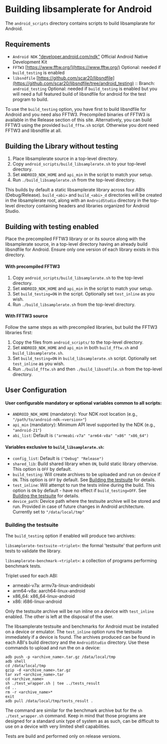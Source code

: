 
# Building libsamplerate for Android

The `android_scripts` directory contains scripts to build libsamplarate for Android.

## Requirements

* `Android NDK` ["developer.android.com/ndk"](https://developer.android.com/ndk/) Official Android Native Development Kit
* `FFTW3` [https://www.fftw.org/](https://www.fftw.org/) Optional: needed if `build_testing` is enabled
* `libsndfile` [https://github.com/scar20/libsndfile](https://github.com/scar20/libsndfile/tree/android_testing) :: Branch: `android_testing` Optional: needed if `build_testing` is enabled but you will need a full featured build of libsndfile for android for the test program to build.

To use the `build_testing` option, you have first to build libsndfile for Android and you need also FFTW3. Precompiled binaries of FFTW3 is available in the Release section of this site. Alternatively, you can build FFTW3 using the provided `build_fftw.sh` script. Otherwise you dont need FFTW3 and libsndfile at all.

## Building the Library without testing

1. Place libsamplerate source in a top-level directory.
2. Copy `android_scripts/build_libsamplerate.sh` to your top-level directory.
3. Set `ANDROID_NDK_HOME` and `api_min` in the script to match your setup.
4. Run `./build_libsamplerate.sh` from the top-level directory.

This builds by default a static libsamplerate library across four ABIs (Debug/Release). `build_<abi>` and `build_<abi>_d` directories will be created in the libsamplerate root, along with an `AndroidStudio` directory in the top-level directory containing headers and libraries organized for Android Studio.


## Building with testing enabled

Place the precompiled FFTW3 library or or its source along with the libsamplerate source, in a top-level directory having an already build libsndfile for Android. Ensure only one version of each library exists in this directory.

#### With precompiled FFTW3

1. Copy `android_scripts/build_libsamplerate.sh` to the top-level directory.
2. Set `ANDROID_NDK_HOME` and `api_min` in the script to match your setup.
3. Set `build_testing=ON` in the script. Optionally set `test_inline` as you wish.
4. Run `./build_libsamplerate.sh` from the top-level directory.

#### With FFTW3 source

Follow the same steps as with precompiled libraries, but build the FFTW3 libraries first:

1. Copy the files from `android_scripts/` to the top-level directory.
2. Set `ANDROID_NDK_HOME` and `api_min` in both `build_fftw.sh` and `build_libsamplerate.sh`.
3. Set `build_testing=ON` in `build_libsamplerate.sh` script. Optionally set `test_inline` as you wish.
4. Run `./build_fftw.sh` and then `./build_libsndfile.sh` from the top-level directory.

## User Configuration

#### User configurable mandatory or optional variables common to all scripts:
* `ANDROID_NDK_HOME` (mandatory): Your NDK root location (e.g., `"/path/to/android-ndk-<version>"`)
* `api_min` (mandatory): Minimum API level supported by the NDK (e.g., `"android-21"`)
* `abi_list`: Default is `("armeabi-v7a" "arm64-v8a" "x86" "x86_64")`

#### Variables exclusive to `build_libsamplerate.sh`:

* `config_list`: Default is `("Debug" "Release")`
* `shared_lib`: Build shared library when `ON`,
  build static library othervise. This option is `OFF` by default.
* `build_testing`: Will create archives to be uploaded and run on device if `ON`. This option is `OFF` by default. See [Building the testsuite](#building-the-testsuite) for details.
* `test_inline`: Will attempt to run the tests inline during the build. This option is `ON` by default - have no effect if `build_testing=OFF`. See [Building the testsuite](#building-the-testsuite) for details.
* `device_path`: Device path where the testsuite archive will be stored and run. Provided in case of future changes in Android architecture. Currently set to `"/data/local/tmp"`

### Building the testsuite

The `build_testing` option if enabled will produce two archives:

`libsamplerate-testsuite-<triplet>`: the formal 'testsuite' that perform unit tests to validate the library. 

`libsamplerate-benchmark-<triplet>`: a collection of programs performing benchmark tests.

Triplet used for each ABI:
- armeabi-v7a: armv7a-linux-androideabi
- arm64-v8a: aarch64-linux-android
- x86_64: x86_64-linux-android
- x86: i686-linux-android

Only the testsuite archive will be run inline on a device with `test_inline` enabled. The other is left at the disposal of the user.

The libsamplerate testsuite and benchmarks for Android must be installed on a device or emulator. The `test_inline` option runs the testsuite immediately if a device is found. The archives produced can be found in each ABI's build directory and the `AndroidStudio` directory. Use these commands to upload and run the on a device:

    adb push -p <archive_name>.tar.gz /data/local/tmp
    adb shell
    cd /data/local/tmp
    gzip -d <archive_name>.tar.gz
    tar xvf <archive_name>.tar
    cd <archive_name>
    sh ./test_wrapper.sh | tee ../tests_result
    cd ..
    rm -r <archive_name>*
    exit
    adb pull /data/local/tmp/tests_result .

The command are similar for the benchmark archive but for the `sh ./test_wrapper.sh` command. Keep in mind that those programs are designed for a standard unix type of system as as such, can be difficult to use on a device with very limited shell capabilities.

Tests are build and performed only on release versions.